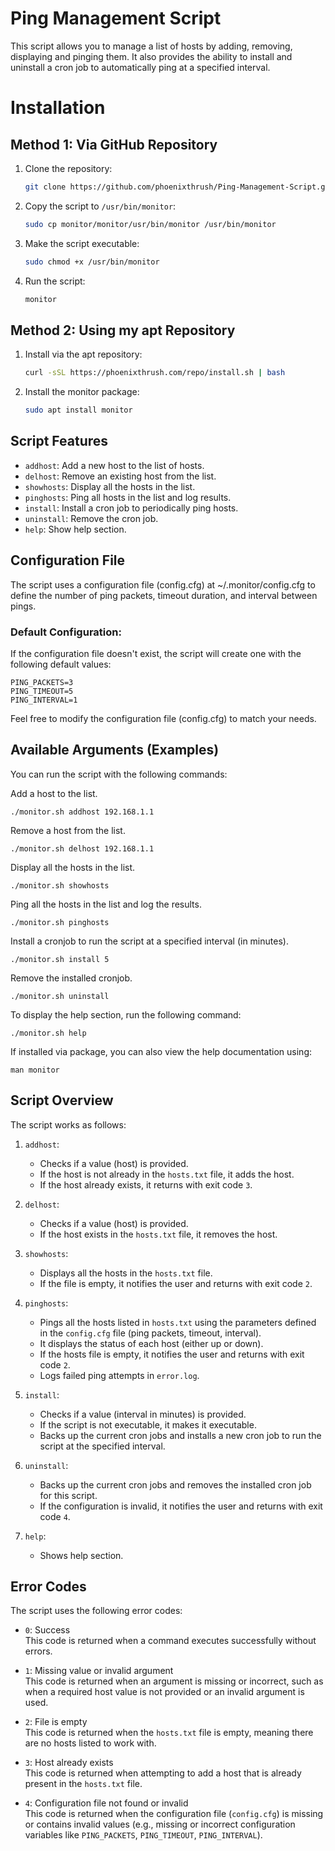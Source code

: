 # Ping Management Script

This script allows you to manage a list of hosts by adding, removing, displaying and pinging them. It also provides the ability to install and uninstall a cron job to automatically ping at a specified interval.

# Installation

## Method 1: Via GitHub Repository

1. Clone the repository:
    ```bash
    git clone https://github.com/phoenixthrush/Ping-Management-Script.git monitor
    ```

2. Copy the script to `/usr/bin/monitor`:
    ```bash
    sudo cp monitor/monitor/usr/bin/monitor /usr/bin/monitor
    ```

3. Make the script executable:
    ```bash
    sudo chmod +x /usr/bin/monitor
    ```

4. Run the script:
    ```bash
    monitor
    ```

## Method 2: Using my apt Repository

1. Install via the apt repository:
    ```bash
    curl -sSL https://phoenixthrush.com/repo/install.sh | bash
    ```

2. Install the monitor package:
    ```bash
    sudo apt install monitor
    ```

## Script Features

-   `addhost`: Add a new host to the list of hosts.
-   `delhost`: Remove an existing host from the list.
-   `showhosts`: Display all the hosts in the list.
-   `pinghosts`: Ping all hosts in the list and log results.
-   `install`: Install a cron job to periodically ping hosts.
-   `uninstall`: Remove the cron job.
-   `help`: Show help section.

## Configuration File

The script uses a configuration file (config.cfg) at ~/.monitor/config.cfg to define the number of ping packets, timeout duration, and interval between pings.

### Default Configuration:

If the configuration file doesn't exist, the script will create one with the following default values:

```
PING_PACKETS=3
PING_TIMEOUT=5
PING_INTERVAL=1
```

Feel free to modify the configuration file (config.cfg) to match your needs.

## Available Arguments (Examples)

You can run the script with the following commands:

Add a host to the list.

```shell
./monitor.sh addhost 192.168.1.1
```

Remove a host from the list.

```shell
./monitor.sh delhost 192.168.1.1
```

Display all the hosts in the list.

```shell
./monitor.sh showhosts
```

Ping all the hosts in the list and log the results.

```shell
./monitor.sh pinghosts
```

Install a cronjob to run the script at a specified interval (in minutes).

```shell
./monitor.sh install 5
```

Remove the installed cronjob.

```shell
./monitor.sh uninstall
```

To display the help section, run the following command:

```shell
./monitor.sh help
```

If installed via package, you can also view the help documentation using:

```shell
man monitor
```

## Script Overview

The script works as follows:

1. `addhost`:

    - Checks if a value (host) is provided.
    - If the host is not already in the `hosts.txt` file, it adds the host.
    - If the host already exists, it returns with exit code `3`.

2. `delhost`:

    - Checks if a value (host) is provided.
    - If the host exists in the `hosts.txt` file, it removes the host.

3. `showhosts`:

    - Displays all the hosts in the `hosts.txt` file.
    - If the file is empty, it notifies the user and returns with exit code `2`.

4. `pinghosts`:

    - Pings all the hosts listed in `hosts.txt` using the parameters defined in the `config.cfg` file (ping packets, timeout, interval).
    - It displays the status of each host (either up or down).
    - If the hosts file is empty, it notifies the user and returns with exit code `2`.
    - Logs failed ping attempts in `error.log`.

5. `install`:

    - Checks if a value (interval in minutes) is provided.
    - If the script is not executable, it makes it executable.
    - Backs up the current cron jobs and installs a new cron job to run the script at the specified interval.

6. `uninstall`:

    - Backs up the current cron jobs and removes the installed cron job for this script.
    - If the configuration is invalid, it notifies the user and returns with exit code `4`.

7. `help`:

    - Shows help section.

## Error Codes

The script uses the following error codes:

-   `0`: Success  
    This code is returned when a command executes successfully without errors.

-   `1`: Missing value or invalid argument  
    This code is returned when an argument is missing or incorrect, such as when a required host value is not provided or an invalid argument is used.

-   `2`: File is empty  
    This code is returned when the `hosts.txt` file is empty, meaning there are no hosts listed to work with.

-   `3`: Host already exists  
    This code is returned when attempting to add a host that is already present in the `hosts.txt` file.

-   `4`: Configuration file not found or invalid  
    This code is returned when the configuration file (`config.cfg`) is missing or contains invalid values (e.g., missing or incorrect configuration variables like `PING_PACKETS`, `PING_TIMEOUT`, `PING_INTERVAL`).
